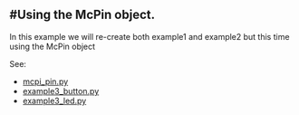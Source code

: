#Using the McPin object.
----
In this example we will re-create both example1 and example2 but this time using the McPin object

See:
- [mcpi_pin.py](mcpi_pin.py)
- [example3_button.py](example3_button.py)
- [example3_led.py](example3_led.py)